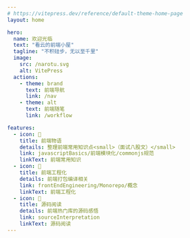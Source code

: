 ```yaml
---
# https://vitepress.dev/reference/default-theme-home-page
layout: home

hero:
  name: 欢迎光临
  text: "看云的前端小屋"
  tagline: "不积硅步，无以至千里"
  image:
    src: /narotu.svg
    alt: VitePress
  actions:
    - theme: brand
      text: 前端导航
      link: /nav
    - theme: alt
      text: 前端随笔
      link: /workflow

features:
  - icon: 📖
    title: 前端物语
    details: 整理前端常用知识点<small>（面试八股文）</small>
    link: javascriptBasics/前端模块化/commonjs规范
    linkText: 前端常用知识
  - icon: 🧰
    title: 前端工程化
    details: 前端打包编译相关 
    link: frontEndEngineering/Monorepo/概念
    linkText: 前端工程化
  - icon: 📘
    title: 源码阅读
    details: 前端热门库的源码感悟
    link: sourceInterpretation
    linkText: 源码阅读
---
```


